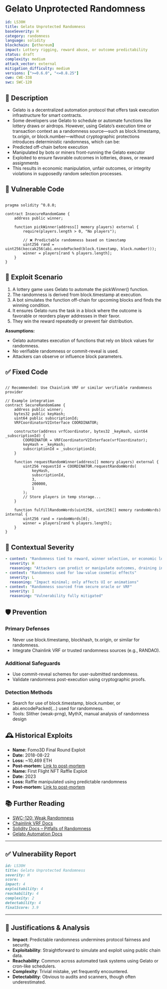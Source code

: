# Gelato Unprotected Randomness

```YAML
id: LS30H
title: Gelato Unprotected Randomness 
baseSeverity: H
category: randomness
language: solidity
blockchain: [ethereum]
impact: Lottery rigging, reward abuse, or outcome predictability
status: draft
complexity: medium
attack_vector: external
mitigation_difficulty: medium
versions: [">=0.6.0", "<=0.8.25"]
cwe: CWE-338
swc: SWC-120
```

## 📝 Description

- Gelato is a decentralized automation protocol that offers task execution infrastructure for smart contracts. 
- Some developers use Gelato to schedule or automate functions like lottery draws or airdrops. However, using Gelato’s execution time or transaction context as a randomness source—such as block.timestamp, tx.origin, or block.number—without cryptographic protections introduces deterministic randomness, which can be:
- Predicted off-chain before execution
- Manipulated by bots or miners front-running the Gelato executor
- Exploited to ensure favorable outcomes in lotteries, draws, or reward assignments
- This results in economic manipulation, unfair outcomes, or integrity violations in supposedly random selection processes.

## 🚨 Vulnerable Code

```solidity

pragma solidity ^0.8.0;

contract InsecureRandomGame {
    address public winner;

    function pickWinner(address[] memory players) external {
        require(players.length > 0, "No players");

        // ❌ Predictable randomness based on timestamp
        uint256 rand = uint256(keccak256(abi.encodePacked(block.timestamp, block.number)));
        winner = players[rand % players.length];
    }
}
```

## 🧪 Exploit Scenario

1. A lottery game uses Gelato to automate the pickWinner() function.
2. The randomness is derived from block.timestamp at execution.
3. A bot simulates the function off-chain for upcoming blocks and finds the winning condition.
4. It ensures Gelato runs the task in a block where the outcome is favorable or reorders player addresses in their favor.
5. They win the reward repeatedly or prevent fair distribution.

**Assumptions:**

- Gelato automates execution of functions that rely on block values for randomness.
- No verifiable randomness or commit-reveal is used.
- Attackers can observe or influence block parameters.

## ✅ Fixed Code

```solidity

// Recommended: Use Chainlink VRF or similar verifiable randomness provider

// Example integration
contract SecureRandomGame {
    address public winner;
    bytes32 public keyHash;
    uint64 public subscriptionId;
    VRFCoordinatorV2Interface COORDINATOR;

    constructor(address vrfCoordinator, bytes32 _keyHash, uint64 _subscriptionId) {
        COORDINATOR = VRFCoordinatorV2Interface(vrfCoordinator);
        keyHash = _keyHash;
        subscriptionId = _subscriptionId;
    }

    function requestRandomWinner(address[] memory players) external {
        uint256 requestId = COORDINATOR.requestRandomWords(
            keyHash,
            subscriptionId,
            3,
            200000,
            1
        );
        // Store players in temp storage...
    }

    function fulfillRandomWords(uint256, uint256[] memory randomWords) internal {
        uint256 rand = randomWords[0];
        winner = players[rand % players.length];
    }
}
```

## 🧭 Contextual Severity

```yaml
- context: "Randomness tied to reward, winner selection, or economic logic"
  severity: H
  reasoning: "Attackers can predict or manipulate outcomes, draining incentives"
- context: "Randomness used for low-value cosmetic effects"
  severity: L
  reasoning: "Impact minimal; only affects UI or animations"
- context: "Randomness sourced from secure oracle or VRF"
  severity: I
  reasoning: "Vulnerability fully mitigated"
```

## 🛡️ Prevention

### Primary Defenses

- Never use block.timestamp, blockhash, tx.origin, or similar for randomness.
- Integrate Chainlink VRF or trusted randomness sources (e.g., RANDAO).

### Additional Safeguards

- Use commit-reveal schemes for user-submitted randomness.
- Validate randomness post-execution using cryptographic proofs.

### Detection Methods

- Search for use of block.timestamp, block.number, or abi.encodePacked(...) used for randomness.
- Tools: Slither (weak-prng), MythX, manual analysis of randomness design

## 🕰️ Historical Exploits

- **Name:** Fomo3D Final Round Exploit 
- **Date:** 2018-08-22 
- **Loss:** ~10,469 ETH 
- **Post-mortem:** [Link to post-mortem](https://medium.com/rektify-ai/bad-randomness-in-solidity-8b0e4a393858)  
- **Name:** First Flight NFT Raffle Exploit 
- **Date:** 2023 
- **Loss:** Raffle manipulated using predictable randomness 
- **Post-mortem:** [Link to post-mortem](https://ethereum.stackexchange.com/questions/156027/weak-rng-vulnerability-proving) 

## 📚 Further Reading

- [SWC-120: Weak Randomness](https://swcregistry.io/docs/SWC-120/)
- [Chainlink VRF Docs](https://docs.chain.link/vrf/v2/introduction)
- [Solidity Docs – Pitfalls of Randomness](https://docs.soliditylang.org/en/latest/security-considerations.html#security-considerations) 
- [Gelato Automation Docs](https://docs.gelato.network/) 

---
  
## ✅ Vulnerability Report

```markdown 
id: LS30H
title: Gelato Unprotected Randomness
severity: H
score:
impact: 4         
exploitability: 4 
reachability: 4   
complexity: 2     
detectability: 4  
finalScore: 3.9
```

---

## 📄 Justifications & Analysis

- **Impact**: Predictable randomness undermines protocol fairness and security.
- **Exploitability**: Straightforward to simulate and exploit using public chain data.
- **Reachability**: Common across automated task systems using Gelato or cron-like schedulers.
- **Complexity**: Trivial mistake, yet frequently encountered.
- **Detectability**: Obvious to audits and scanners, though often underestimated.
